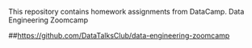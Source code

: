 This repository contains homework assignments from DataCamp. Data Engineering Zoomcamp

##https://github.com/DataTalksClub/data-engineering-zoomcamp
